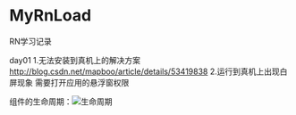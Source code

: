 # MyRnLoad
RN学习记录

day01
1.无法安装到真机上的解决方案 http://blog.csdn.net/mapboo/article/details/53419838
2.运行到真机上出现白屏现象  需要打开应用的悬浮窗权限



组件的生命周期：![生命周期](http://i.imgur.com/UulNOB5.jpg)